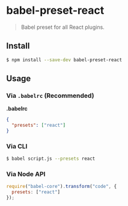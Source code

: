 # babel-preset-react

> Babel preset for all React plugins.

## Install

```sh
$ npm install --save-dev babel-preset-react
```

## Usage

### Via `.babelrc` (Recommended)

**.babelrc**

```json
{
  "presets": ["react"]
}
```

### Via CLI

```sh
$ babel script.js --presets react 
```

### Via Node API

```javascript
require("babel-core").transform("code", {
  presets: ["react"]
});
```
